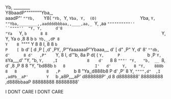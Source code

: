   Yb,     ________            
   Y8baadP""""""""Yba,_      
aaadP"'             `""Yb,   
`Y8(                    `"Yb,
  `Y,                      `Yba,
    Y,  (O)                   `Yba,
    `Y,                          ""Yba,________,,aaddddbbbaa,,____,aa,_
     `Y,       ,aa                   `""""""""""''          ``""""''  "Y,
       Y,      d'8                                                "Ya   `Y,
       `b      8 8                                                  `Y,   Y,
        Ya o  ,8 8                                                    b   `b
         Yb,_,dP 8                                                    Y    8
          `""""  Y                                                    8    8
                 I,                                                   8    8
                 `b                                                   P    [
                  `b                                                 d'    [
                   d                                                ,P     [
                 ,d'    ,PY,         ,P"YaaaaaaP"Ybaaa,,_           d'     [
                d"    ,P"  Y,        d'           8'  `""db,       d'      8
               d'   ,P"    `Y,       8            I,     d'"b,     8a      P
              d(    (       `Y,      P            `b    ,P  `Y,    8`Ya___d'
              "Y,   "b,      `Y,    ,I             8    d'   `8    8  `"""'
                "Y,   "b,  __ `8,   d'            ,8   ,P     8    8
                  "Y,   "bd88b `b   8             I'   d'     Y,   8
                    "Y,    888b 8   8             8   ,P      `b   8
                      "Ya,,d888b8   P            d'  ,P'       8   Y,
                         `"""",d"  ,I        ,adPb__aP'        Y   `b
                           ,a8P,__aP'       d888888P'         ,d    8
                          d8888888'         88888888       ,d888bbaaP
                          88888888                         88888888'



I DONT CARE I DONT CARE
